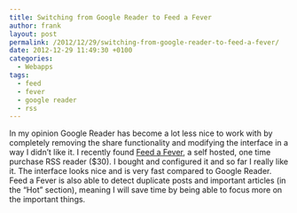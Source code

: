 ```yaml
---
title: Switching from Google Reader to Feed a Fever
author: frank
layout: post
permalink: /2012/12/29/switching-from-google-reader-to-feed-a-fever/
date: 2012-12-29 11:49:30 +0100
categories:
  - Webapps
tags:
  - feed
  - fever
  - google reader
  - rss
---
```

In my opinion Google Reader has become a lot less nice to work with by completely removing the share functionality and modifying the interface in a way I didn&#8217;t like it. I recently found <a href="http://feedafever.com/" target="_blank">Feed a Fever</a>, a self hosted, one time purchase RSS reader ($30). I bought and configured it and so far I really like it. The interface looks nice and is very fast compared to Google Reader. Feed a Fever is also able to detect duplicate posts and important articles (in the &#8220;Hot&#8221; section), meaning I will save time by being able to focus more on the important things.
